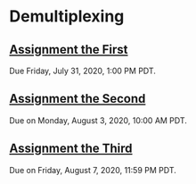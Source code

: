 # Demultiplexing

## [Assignment the First](Assignment-the-first)
Due Friday, July 31, 2020, 1:00 PM PDT.

## [Assignment the Second](Assignment-the-second)
Due on Monday, August 3, 2020, 10:00 AM PDT.

## [Assignment the Third](Assignment-the-third)
Due on Friday, August 7, 2020, 11:59 PM PDT.
